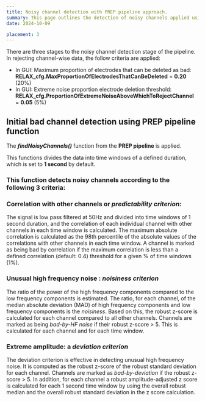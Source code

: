 ```yaml
---
title: Noisy channel detection with PREP pipeline approach.
summary: This page outlines the detection of noisy channels applied using an approach from the PREP pipeline.
date: 2024-10-09

placement: 3
---
```

There are three stages to the noisy channel detection stage of the pipeline. In rejecting channel-wise data, the follow criteria are applied: 

- In GUI: Maximum proportion of electrodes that can be deleted as bad: **RELAX_cfg.MaxProportionOfElectrodesThatCanBeDeleted** = **0.20** (20%)
- In GUI: Extreme noise proportion electrode deletion threshold: **RELAX_cfg.ProportionOfExtremeNoiseAboveWhichToRejectChannel** = **0.05** (5%)

## Initial bad channel detection using PREP pipeline function

The ***findNoisyChannels()*** function from the **PREP pipeline** is applied. 

This functions divides the data into time windows of a defined duration, which is set to **1 second** by default.

### This function detects noisy channels according to the following 3 criteria:

### Correlation with other channels or *predictability criterion:*

The signal is low pass filtered at 50Hz and divided into time windows of 1 second duration, and the correlation of each individual channel with other channels in each time window is calculated. The maximum absolute correlation is calculated as the 98th percentile of the absolute values of the correlations with other channels in each time window. A channel is marked as being bad by correlation if the maximum correlation is less than a defined correlation (default: 0.4) threshold for a given % of time windows (1%).  

### Unusual high frequency noise : *noisiness criterion*

The ratio of the power of the high frequency components compared to the low frequency components is estimated. The ratio, for each channel, of the median absolute deviation (MAD) of high frequency components and  low frequency components is the *noisiness*. Based on this, the robust z-score is calculated for each channel compared to all other channels. Channels are marked as being *bad-by-HF noise* if their robust z-score > 5. This is calculated for each channel and for each time window. 

### Extreme amplitude: a *deviation criterion*

The deviation criterion is effective in detecting unusual high frequency noise. It is computed as the robust z-score of the robust standard deviation for each channel. Channels are marked as *bad-by-deviation* if the robust z-score > 5. In addition, for each channel a robust amplitude-adjusted z score is calculated for each 1 second time window by using the overall robust median and the overall robust standard deviation in the z score calculation.